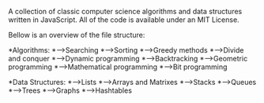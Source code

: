 A collection of classic computer science algorithms and data structures written in JavaScript.
All of the code is available under an MIT License.

Bellow is an overview of the file structure:

*Algorithms:
    *-->Searching
    *-->Sorting
    *-->Greedy methods
    *-->Divide and conquer
    *-->Dynamic programming
    *-->Backtracking
    *-->Geometric programming
    *-->Mathematical programming
    *-->Bit programming    

*Data Structures:
    *-->Lists
    *-->Arrays and Matrixes
    *-->Stacks
    *-->Queues
    *-->Trees
    *-->Graphs
    *-->Hashtables
 